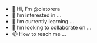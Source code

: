- 👋 Hi, I’m @olatorera
- 👀 I’m interested in ...
- 🌱 I’m currently learning ...
- 💞️ I’m looking to collaborate on ...
- 📫 How to reach me ...

<!---
olatorera/olatorera is a ✨ special ✨ repository because its `README.md` (this file) appears on your GitHub profile.
You can click the Preview link to take a look at your changes.
--->
